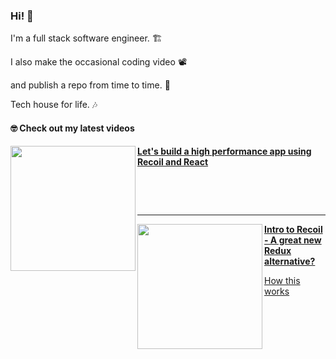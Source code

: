 ### Hi! 👋

I'm a full stack software engineer. 🏗

I also make the occasional coding video 📽

and publish a repo from time to time. 🐙

Tech house for life. 🎶

#### 🤓 Check out my latest videos

<!-- YT TABLE START -->
[<img src="https://img.youtube.com/vi/9JVE8OGRSlA/maxresdefault.jpg" align="left" width="200" />](https://www.youtube.com/watch?v=9JVE8OGRSlA)
**[Let&#39;s build a high performance app using Recoil and React](https://www.youtube.com/watch?v=9JVE8OGRSlA)**

&nbsp;

&nbsp;

---

[<img src="https://img.youtube.com/vi/KBE7Ezn7h0A/maxresdefault.jpg" align="left" width="200" />](https://www.youtube.com/watch?v=KBE7Ezn7h0A)
**[Intro to Recoil - A great new Redux alternative?](https://www.youtube.com/watch?v=KBE7Ezn7h0A)**
<!-- YT TABLE END -->

[How this works](https://github.com/jacques-blom/youtube-readme-sync)
